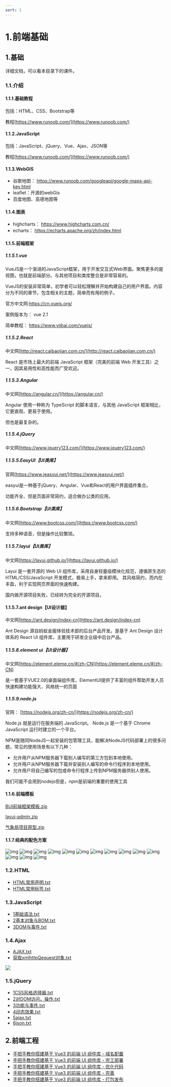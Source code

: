 ```yaml
---
sort: 1
---
```

# 1.前端基础

## 1.基础
详细文档，可以看本目录下的课件。

### 1.1.介绍

#### 1.1.1.基础教程

包括：HTML、CSS、Bootstrap等

教程[https://www.runoob.com/](https://www.runoob.com/)

#### 1.1.2.JavaScript

包括：JavaScript、jQuery、Vue、Ajax、JSON等

教程[https://www.runoob.com/](https://www.runoob.com/)

#### 1.1.3.WebGIS

- 谷歌地图： https://www.runoob.com/googleapi/google-maps-api-key.html
- leaflet：开源的webGis
- 百度地图、高德地图等

#### 1.1.4.图表

- highcharts： https://www.highcharts.com.cn/
- echarts： https://echarts.apache.org/zh/index.html


#### 1.1.5.前端框架

##### 1.1.5.1.vue

VueJS是一个渐进的JavaScript框架，用于开发交互式Web界面。聚焦更多的是视图，也就是前端部分。与其他项目和类库整合是非常容易的。

VueJS的安装非常简单，初学者可以轻松理解并开始构建自己的用户界面。内容分为不同的章节，包含相关的主题，简单而有用的例子。

官方中文网:https://cn.vuejs.org/

案例版本为： vue 2.1

简单教程： https://www.yiibai.com/vuejs/


##### 1.1.5.2.React

中文网[http://react.caibaojian.com.cn/](http://react.caibaojian.com.cn/)

React 是市场上最大的前端 JavaScript 框架（完美的前端 Web 开发工具）之一，因其易用性和高性能而广受欢迎。

##### 1.1.5.3.Angular

中文网[https://angular.cn/](https://angular.cn/)

Angular 使用一种称为 TypeScript 的脚本语言，与其他 JavaScript 框架相比，它更直观、更易于使用。

但也是最复杂的。

##### 1.1.5.4.jQuery

中文网[https://www.jquery123.com/](https://www.jquery123.com/)

##### 1.1.5.5.EasyUI【UI类库】

官网[https://www.jeasyui.net/](https://www.jeasyui.net/)

easyui是一种基于jQuery、Angular、Vue和React的用户界面插件集合。

功能齐全、但是页面非常简约，适合做办公类的应用。

##### 1.1.5.6.Bootstrap【UI类库】

中文网[https://www.bootcss.com/](https://www.bootcss.com/)

支持多种语音，但是操作比较繁琐。

##### 1.1.5.7.layui【UI类库】

中文网[https://layui.github.io/](https://layui.github.io/)

Layui 是一套开源的 Web UI 组件库，采用自身轻量级模块化规范，遵循原生态的 HTML/CSS/JavaScript 开发模式，极易上手，拿来即用。
其风格简约，而内在丰盈，利于实现网页界面的快速构建。

国内做开源项目失败，已经转为完全的开源项目。

#### 1.1.5.7.ant design【UI设计器】
中文网[https://ant.design/index-cn](https://ant.design/index-cn)

Ant Design 源自蚂蚁金服体验技术部的后台产品开发。是基于 Ant Design 设计体系的 React UI 组件库，主要用于研发企业级中后台产品。

##### 1.1.5.8.element ui【UI设计器】

中文网[https://element.eleme.cn/#/zh-CN](https://element.eleme.cn/#/zh-CN)

是一套基于VUE2.0的桌面端组件库，ElementUI提供了丰富的组件帮助开发人员快速构建功能强大、风格统一的页面

##### 1.1.5.9.node.js
官网： [https://nodejs.org/zh-cn/](https://nodejs.org/zh-cn/)

Node.js 就是运行在服务端的 JavaScript。
Node.js 是一个基于 Chrome JavaScript 运行时建立的一个平台。

NPM是随同NodeJS一起安装的包管理工具，能解决NodeJS代码部署上的很多问题，常见的使用场景有以下几种：
- 允许用户从NPM服务器下载别人编写的第三方包到本地使用。
- 允许用户从NPM服务器下载并安装别人编写的命令行程序到本地使用。
- 允许用户将自己编写的包或命令行程序上传到NPM服务器供别人使用。

我们可能不会用到nodejs但是，npm是前端的重要的使用工具

#### 1.1.6.前端模板

[BUI前端框架模板.zip](模板/BUI前端框架模板.zip)

[layui-admin.zip](模板/layui-admin.zip)

[气象局项目原型.zip](模板/气象局项目原型.zip)

#### 1.1.7.经典的配色方案
![img](img/20071226225019193.gif)
![img](img/20071226225019908.gif)
![img](img/20071226225019949.gif)
![img](img/20071226225020323.gif)
![img](img/20071226225020386.gif)
![img](img/20071226225020543.gif)
![img](img/20071226225020573.gif)
![img](img/20071226225020949.gif)
![img](img/20071226225021298.gif)
![img](img/20071226225021415.gif)
![img](img/20071226225021588.gif)
![img](img/20071226225022271.gif)
![img](img/20071226225022419.gif)
![img](img/20071226225022820.gif)

### 1.2.HTML

- [HTML常用声明.txt](课件/1.html/HTML常用声明.txt)
- [HTML常用标签.txt](课件/1.html/HTML常用标签.txt)

### 1.3.JavaScript

- [1基础语法.txt](课件/2.JavaScript/1基础语法.txt)
- [2基本对象与BOM.txt](课件/2.JavaScript/2基本对象与BOM.txt)
- [3DOM与事件.txt](课件/2.JavaScript/3DOM与事件.txt)

### 1.4.Ajax

- [AJAX.txt](课件/3.ajax/AJAX.txt)
- [获取xmlhttpQequest对象.txt](课件/3.ajax/获取xmlhttpQequest对象.txt)

![](课件/3.ajax/AJAX执行程序.jpg)

<div name="wordShowDiv" word-url="课件/./3.ajax/AJAX.docx"></div>

### 1.5.jQuery

- [1CSS风格选择器.txt](课件/4.jQuery/1CSS风格选择器.txt)
- [2对DOM访问，操作.txt](课件/4.jQuery/2对DOM访问，操作.txt)
- [3功能与事件.txt](课件/4.jQuery/3功能与事件.txt)
- [4动态效果.txt](课件/4.jQuery/4动态效果.txt)
- [5ajax.txt](课件/4.jQuery/5ajax.txt)
- [6json.txt](课件/4.jQuery/6json.txt)

## 2.前端工程

- [手把手教你搭建基于 Vue3 的前端 UI 组件库 - 域名配置](https://mp.weixin.qq.com/s/wB1Q2o12MhzkcD40NGauSg) 
- [手把手教你搭建基于 Vue3 的前端 UI 组件库 - 完工部署](https://mp.weixin.qq.com/s/Mspwx5IQRSO_8W4T6xf-mw) 
- [手把手教你搭建基于 Vue3 的前端 UI 组件库 - 优化代码](https://mp.weixin.qq.com/s/O3ubHgnmAsVjO0DgW0_baA) 
- [手把手教你搭建基于 Vue3 的前端 UI 组件库 - 完善](https://mp.weixin.qq.com/s/RNQNw3zSexgK6dLufyAJ1w) 
- [手把手教你搭建基于 Vue3 的前端 UI 组件库 - 打包发布](https://mp.weixin.qq.com/s/I6W0uCdmZFLNFkc9dxESDw) 

